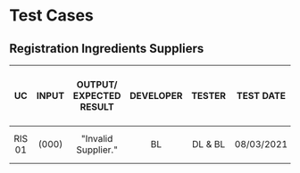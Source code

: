 # Test Cases
## Registration Ingredients Suppliers

| UC | INPUT | OUTPUT/ EXPECTED RESULT | DEVELOPER | TESTER | TEST DATE | TEST OUTPUT (PASSED OR FAILED) | COMMENTS
|:------:|:------:|:------:|:------:|:------:|:------:|:------:|:------:|
| RIS 01 | (000) | "Invalid Supplier." | BL | DL & BL | 08/03/2021 | PASSED ("Invalid Supplier.") | X|
